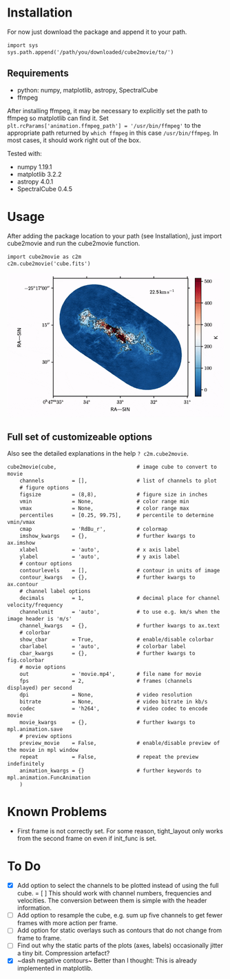 # Installation

For now just download the package and append it to your path.
```
import sys
sys.path.append('/path/you/downloaded/cube2movie/to/')
```


## Requirements
- python: numpy, matplotlib, astropy, SpectralCube
- ffmpeg

After installing ffmpeg, it may be necessary to explicitly set the path to ffmpeg so matplotlib can find it.
Set `plt.rcParams['animation.ffmpeg_path'] = '/usr/bin/ffmpeg'` to the appropriate path returned by `which ffmpeg` in this case `/usr/bin/ffmpeg`.
In most cases, it should work right out of the box.

Tested with:
- numpy 1.19.1
- matplotlib 3.2.2
- astropy 4.0.1
- SpectralCube 0.4.5

# Usage

After adding the package location to your path (see Installation), just import cube2movie and run the cube2movie function.
```
import cube2movie as c2m
c2m.cube2movie('cube.fits')
```
![movie.mp4](movie.gif)


## Full set of customizeable options

Also see the detailed explanations in the help `? c2m.cube2movie`.
```
cube2movie(cube,                          # image cube to convert to movie
    channels         = [],                # list of channels to plot
    # figure options
    figsize          = (8,8),             # figure size in inches
    vmin             = None,              # color range min
    vmax             = None,              # color range max
    percentiles      = [0.25, 99.75],     # percentile to determine vmin/vmax
    cmap             = 'RdBu_r',          # colormap
    imshow_kwargs    = {},                # further kwargs to ax.imshow
    xlabel           = 'auto',            # x axis label
    ylabel           = 'auto',            # y axis label
    # contour options
    contourlevels    = [],                # contour in units of image
    contour_kwargs   = {},                # further kwargs to ax.contour
    # channel label options
    decimals         = 1,                 # decimal place for channel velocity/frequency
    channelunit      = 'auto',            # to use e.g. km/s when the image header is 'm/s'
    channel_kwargs   = {},                # further kwargs to ax.text
    # colorbar
    show_cbar        = True,              # enable/disable colorbar
    cbarlabel        = 'auto',            # colorbar label
    cbar_kwargs      = {},                # further kwargs to fig.colorbar
    # movie options
    out              = 'movie.mp4',       # file name for movie
    fps              = 2,                 # frames (channels displayed) per second
    dpi              = None,              # video resolution
    bitrate          = None,              # video bitrate in kb/s
    codec            = 'h264',            # video codec to encode movie
    movie_kwargs     = {},                # further kwargs to mpl.animation.save
    # preview options
    preview_movie    = False,             # enable/disable preview of the movie in mpl window
    repeat           = False,             # repeat the preview indefinitely
    animation_kwargs = {}                 # further keywords to mpl.animation.FuncAnimation
    )
```

# Known Problems

- First frame is not correctly set. For some reason, tight_layout only works from the second frame on even if init_func is set.


# To Do

- [x] Add option to select the channels to be plotted instead of using the full cube. 
= [ ] This should work with channel numbers, frequencies and velocities. The conversion between them is simple with the header information.
- [ ] Add option to resample the cube, e.g. sum up five channels to get fewer frames with more action per frame.
- [ ] Add option for static overlays such as contours that do not change from frame to frame.
- [ ] Find out why the static parts of the plots (axes, labels) occasionally jitter a tiny bit. Compression artefact?
- [x] ~dash negative contours~ Better than I thought: This is already implemented in matplotlib.
